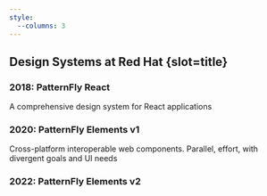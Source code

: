 ```yaml
---
style:
  --columns: 3
---
```

## Design Systems at Red Hat {slot=title}

<div>

  ### 2018: PatternFly React
  A comprehensive design system for React applications

</div> <div>

  ### 2020: PatternFly Elements v1
  Cross-platform interoperable web components.
  Parallel, effort, with divergent goals and UI needs

</div> <div>

  ### 2022: PatternFly Elements v2

</div>


